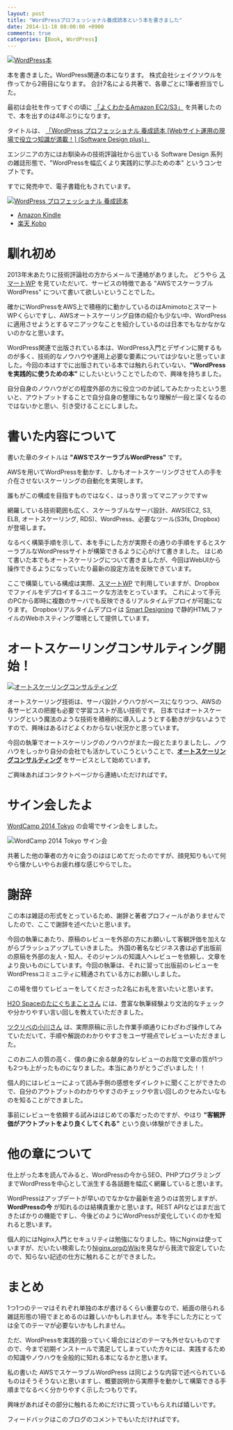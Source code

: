 ```yaml
---
layout: post
title: "WordPressプロフェッショナル養成読本という本を書きました"
date: 2014-11-18 08:00:00 +0900
comments: true
categories: [Book, WordPress]
---
```


[![WordPress本](/images/20141118-wordpress-book.jpg)](http://www.amazon.co.jp/gp/product/4774167878/ref=as_li_ss_tl?ie=UTF8&camp=247&creative=7399&creativeASIN=4774167878&linkCode=as2&tag=dsea-22)

本を書きました。WordPress関連の本になります。
株式会社シェイクソウルを作ってから2冊目になります。
合計7名による共著で、各章ごとに1筆者担当でした。

最初は会社を作ってすぐの頃に [「よくわかるAmazon EC2/S3」](http://www.amazon.co.jp/gp/product/4774142840/ref=as_li_ss_il?ie=UTF8&camp=247&creative=7399&creativeASIN=4774142840&linkCode=as2&tag=dsea-22) を共著したので、本を出すのは4年ぶりになります。

タイトルは、
[「WordPress プロフェッショナル 養成読本 [Webサイト運用の現場で役立つ知識が満載！] (Software Design plus)」](http://www.amazon.co.jp/gp/product/4774167878/ref=as_li_ss_tl?ie=UTF8&camp=247&creative=7399&creativeASIN=4774167878&linkCode=as2&tag=dsea-22)

エンジニアの方にはお馴染みの技術評論社から出ている Software Design 系列の雑誌形態で、"WordPressを幅広くより実践的に学ぶための本" というコンセプトです。

すでに発売中で、電子書籍化もされています。

[![WordPress プロフェッショナル 養成読本](http://ecx.images-amazon.com/images/I/610lYz15VZL.jpg)](http://www.amazon.co.jp/gp/product/B00OJVW65I/ref=as_li_ss_tl?ie=UTF8&camp=247&creative=7399&creativeASIN=B00OJVW65I&linkCode=as2&tag=dsea-22)

* [Amazon Kindle](http://www.amazon.co.jp/gp/product/B00OJVW65I/ref=as_li_ss_tl?ie=UTF8&camp=247&creative=7399&creativeASIN=B00OJVW65I&linkCode=as2&tag=dsea-22)
* [楽天 Kobo](http://hb.afl.rakuten.co.jp/hgc/1360a562.9a5abdd9.1360a563.41a92e76/?pc=http%3a%2f%2fitem.rakuten.co.jp%2frakutenkobo-ebooks%2f9a39447a0f8b32cfa7753d907d110ab3%2f%3fscid%3daf_link_txt&amp;m=http%3a%2f%2fm.rakuten.co.jp%2frakutenkobo-ebooks%2fi%2f13693951%2f)

<!-- more -->

#  馴れ初め

2013年末あたりに技術評論社の方からメールで連絡がありました。
どうやら [スマートWP][] を見ていただいて、サービスの特徴である "AWSでスケーラブルWordPress" について書いて欲しいということでした。

確かにWordPressをAWS上で積極的に動かしているのはAmimotoとスマートWPくらいですし、AWSオートスケーリング自体の紹介も少ない中、WordPress に適用させようとするマニアックなことを紹介しているのは日本でもなかなかないのかなと思います。

WordPress関連で出版されている本は、WordPress入門とデザインに関するものが多く、技術的なノウハウや運用上必要な要素については少ないと思っていました。今回の本はすでに出版されている本では触れられていない、**"WordPressを実践的に使うための本"** にしたいということでしたので、興味を持ちました。

自分自身のノウハウがどの程度外部の方に役立つのか試してみたかったという思いと、アウトプットすることで自分自身の整理にもなり理解が一段と深くなるのではないかと思い、引き受けることにしました。

# 書いた内容について

書いた章のタイトルは **"AWSでスケーラブルWordPress"** です。

AWSを用いてWordPressを動かす、しかもオートスケーリングさせて人の手を介在させないスケーリングの自動化を実現します。

誰もがこの構成を目指すものではなく、はっきり言ってマニアックですｗ

網羅している技術範囲も広く、スケーラブルなサーバ設計、AWS(EC2, S3, ELB, オートスケーリング, RDS)、WordPress、必要なツール(S3fs, Dropbox) が登場します。

なるべく構築手順を示して、本を手にした方が実際その通りの手順をするとスケーラブルなWordPressサイトが構築できるように心がけて書きました。
はじめて書いた本でもオートスケーリングについて書きましたが、今回はWebUIから操作できるようになっていたり最新の設定方法を反映できています。

ここで構築している構成は実際、[スマートWP][] で利用していますが、Dropbox でファイルをデプロイするユニークな方法をとっています。
これによって手元のPCから即時に複数のサーバでも反映できるリアルタイムデプロイが可能になります。
Dropboxリアルタイムデプロイは [Smart Designing][] で静的HTMLファイルのWebホスティング環境として提供しています。

# オートスケーリングコンサルティング開始！

[![オートスケーリングコンサルティング](http://www.shakesoul.net/wp-content/uploads/2013/10/ss-autoscaling.png)](http://www.shakesoul.net/portfolio/consulting/autoscaling-consulting)

オートスケーリング技術は、サーバ設計ノウハウがベースになりつつ、AWSの各サービスの把握も必要で学習コストが高い技術です。
日本ではオートスケーリングという魔法のような技術を積極的に導入しようとする動きが少ないようですので、興味はあるけどよくわからない状況かと思っています。

今回の執筆でオートスケーリングのノウハウがまた一段とたまりましたし、ノウハウをしっかり自分の会社でも活かしていこうということで、**[オートスケーリングコンサルティング][]** をサービスとして始めています。

ご興味あればコンタクトページから連絡いただければです。

# サイン会したよ

[WordCamp 2014 Tokyo](http://2014.tokyo.wordcamp.org/) の会場でサイン会をしました。

![WordCamp 2014 Tokyo サイン会](/images/20141118-wordpress-book-sign.jpg)

共著した他の筆者の方々に会うのははじめてだったのですが、顔見知りもいて何やら懐かしいやらお疲れ様な感じやらでした。

# 謝辞

この本は雑誌の形式をとっているため、謝辞と著者プロフィールがありませんでしたので、ここで謝辞を述べたいと思います。

今回の執筆にあたり、原稿のレビューを外部の方にお願いして客観評価を加えながらブラッシュアップしていきました。
外国の著名なビジネス書は必ず出版前の原稿を外部の友人・知人、そのジャンルの知識人へレビューを依頼し、文章をより良いものにしています。今回の執筆は、それに習って出版前のレビューをWordPressコミュニティに精通されている方にお願いしました。

この場を借りてレビューをしてくださった2名にお礼を言いたいと思います。

[H2O Spaceのたにぐちまことさん](https://h2o-space.com/) には、豊富な執筆経験より文法的なチェックや分かりやすい言い回しを教えていただきました。

[ツクリべの小川さん](http://www.tsukuri.be/) は、実際原稿に示した作業手順通りにわざわざ操作してみていただいて、手順や解説のわかりやすさをユーザ視点でレビューいただきました。

このお二人の質の高く、僕の身に余る献身的なレビューのお陰で文章の質が1つも2つも上がったものになりました。本当にありがとうございました！！

個人的にはレビューによって読み手側の感想をダイレクトに聞くことができたので、自分のアウトプットのわかりやすさのチェックや言い回しのクセみたいなものを知ることができました。

事前にレビューを依頼する試みははじめての事だったのですが、やはり **"客観評価がアウトプットをより良くしてくれる"** という良い体験ができました。

# 他の章について

仕上がった本を読んでみると、WordPressの今からSEO、PHPプログラミングまでWordPressを中心として派生する各話題を幅広く網羅していると思います。

WordPressはアップデートが早いのでなかなか最新を追うのは苦労しますが、**WordPressの今** が知れるのは結構貴重かと思います。REST APIなどはまだ出てきたばかりの機能ですし、今後どのようにWordPressが変化していくのかを知れると思います。

個人的にはNginx入門とセキュリティは勉強になりました。特にNginxは使っていますが、だいたい検索したり[Niginx.orgのWiki](http://wiki.nginx.org/Main)を見ながら我流で設定していたので、知らない記述の仕方に触れることができました。

# まとめ

1つ1つのテーマはそれぞれ単独の本が書けるくらい重要なので、紙面の限られる雑誌形態の1冊でまとめるのは難しいかもしれません。本を手にした方にとっては全てのテーマが必要ないかもしれません。

ただ、WordPressを実践的扱っていく場合にはどのテーマも外せないものですので、今まで初期インストールで満足してしまっていた方々には、実践するための知識やノウハウを全般的に知れる本になるかと思います。

私の書いた AWSでスケーラブルWordPress は同じような内容で述べられているものはそうそうないと思いますし、概要説明から実際手を動かして構築できる手順までなるべく分かりやすく示したつもりです。

興味があればその部分に触れるためにだけに買っていもらえれば嬉しいです。

フィードバックはこのブログのコメントでもいただければです。




 [スマートWP]: http://smtwp.com/
 [Smart Designing]: http://smartdesigning.me/
 [オートスケーリングコンサルティング]: http://www.shakesoul.net/portfolio/consulting/autoscaling-consulting